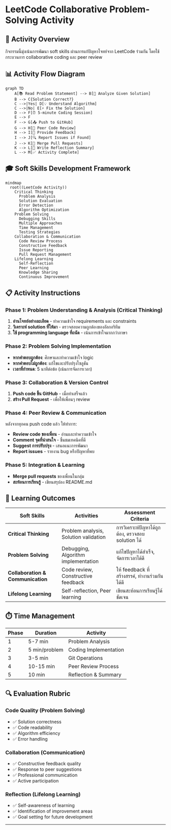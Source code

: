 # LeetCode Collaborative Problem-Solving Activity

## 🎯 Activity Overview
กิจกรรมนี้มุ่งเน้นการพัฒนา soft skills ผ่านการแก้ปัญหาโจทย์จาก LeetCode ร่วมกัน โดยใช้กระบวนการ collaborative coding และ peer review

## 📊 Activity Flow Diagram

```mermaid
graph TD
    A[📚 Read Problem Statement] --> B[🤔 Analyze Given Solution]
    B --> C{Solution Correct?}
    C -->|Yes| D[💡 Understand Algorithm]
    C -->|No| E[⚡ Fix the Solution]
    D --> F[⏰ 5-minute Coding Session]
    E --> F
    F --> G[📤 Push to GitHub]
    G --> H[👥 Peer Code Review]
    H --> I[💬 Provide Feedback]
    I --> J[🔍 Report Issues if Found]
    J --> K[🔀 Merge Pull Requests]
    K --> L[📝 Write Reflection Summary]
    L --> M[✅ Activity Complete]
```

## 🎓 Soft Skills Development Framework

```mermaid
mindmap
  root((LeetCode Activity))
    Critical Thinking
      Problem Analysis
      Solution Evaluation
      Error Detection
      Algorithm Optimization
    Problem Solving
      Debugging Skills
      Multiple Approaches
      Time Management
      Testing Strategies
    Collaboration & Communication
      Code Review Process
      Constructive Feedback
      Issue Reporting
      Pull Request Management
    Lifelong Learning
      Self-Reflection
      Peer Learning
      Knowledge Sharing
      Continuous Improvement
```

## 📋 Activity Instructions

### Phase 1: Problem Understanding & Analysis (Critical Thinking)
1. **อ่านโจทย์อย่างละเอียด** - ทำความเข้าใจ requirements และ constraints
2. **วิเคราะห์ solution ที่ให้มา** - ตรวจสอบความถูกต้องของอัลกอริทึม
3. **ใช้ programming language ที่ถนัด** - เน้นการเข้าใจมากกว่าภาษา

### Phase 2: Problem Solving Implementation
- **หากคำตอบถูกต้อง**: ศึกษาและทำความเข้าใจ logic
- **หากคำตอบไม่ถูกต้อง**: แก้ไขและปรับปรุงโซลูชัน
- **เวลาที่กำหนด**: 5 นาทีต่อข้อ (เน้นการจัดการเวลา)

### Phase 3: Collaboration & Version Control
1. **Push code ขึ้น GitHub** - เมื่อทำเสร็จแล้ว
2. **สร้าง Pull Request** - เพื่อให้เพื่อนๆ review

### Phase 4: Peer Review & Communication
หลังจากทุกคน push code แล้ว ให้ทำการ:
- **Review code ของเพื่อน** - อ่านและทำความเข้าใจ
- **Comment จุดที่น่าสนใจ** - ชื่นชมเทคนิคที่ดี
- **Suggest การปรับปรุง** - เสนอแนะการพัฒนา
- **Report issues** - รายงาน bug หรือปัญหาที่พบ

### Phase 5: Integration & Learning
- **Merge pull requests** ของเพื่อนในกลุ่ม
- **สะท้อนการเรียนรู้** - เขียนสรุปลง README.md

## 🎯 Learning Outcomes

| Soft Skills | Activities | Assessment Criteria |
|-------------|------------|-------------------|
| **Critical Thinking** | Problem analysis, Solution validation | การวิเคราะห์ปัญหาได้ถูกต้อง, ตรวจสอบ solution ได้ |
| **Problem Solving** | Debugging, Algorithm implementation | แก้ไขปัญหาได้สำเร็จ, จัดการเวลาได้ดี |
| **Collaboration & Communication** | Code review, Constructive feedback | ให้ feedback ที่สร้างสรรค์, ทำงานร่วมกันได้ดี |
| **Lifelong Learning** | Self-reflection, Peer learning | เขียนสะท้อนการเรียนรู้ได้ชัดเจน |

## ⏱️ Time Management

| Phase | Duration | Activity |
|-------|----------|----------|
| 1 | 5-7 min | Problem Analysis |
| 2 | 5 min/problem | Coding Implementation |
| 3 | 3-5 min | Git Operations |
| 4 | 10-15 min | Peer Review Process |
| 5 | 10 min | Reflection & Summary |

## 🔍 Evaluation Rubric

### Code Quality (Problem Solving)
- ✅ Solution correctness
- ✅ Code readability
- ✅ Algorithm efficiency
- ✅ Error handling

### Collaboration (Communication)
- ✅ Constructive feedback quality
- ✅ Response to peer suggestions
- ✅ Professional communication
- ✅ Active participation

### Reflection (Lifelong Learning)
- ✅ Self-awareness of learning
- ✅ Identification of improvement areas
- ✅ Goal setting for future development

---

